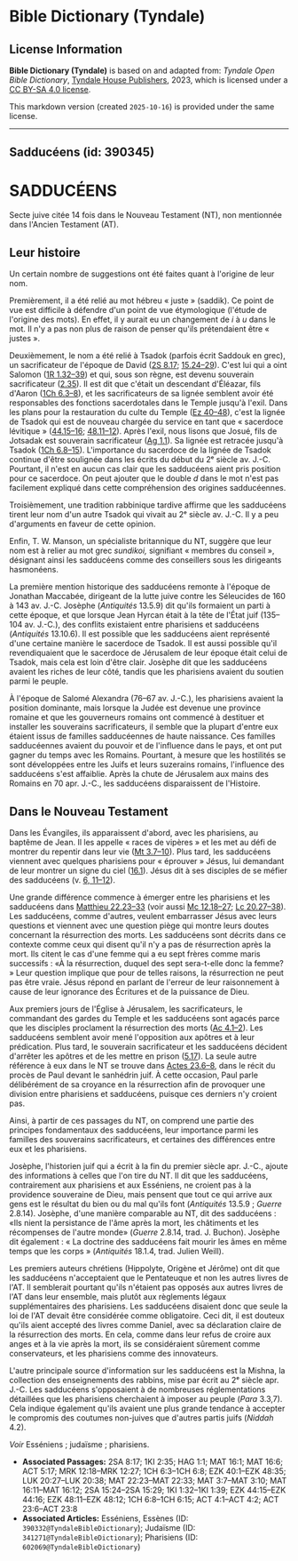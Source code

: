 # Bible Dictionary (Tyndale)

## License Information

**Bible Dictionary (Tyndale)** is based on and adapted from: _Tyndale Open Bible Dictionary_, [Tyndale House Publishers](https://tyndaleopenresources.com/), 2023, which is licensed under a [CC BY-SA 4.0 license](https://creativecommons.org/licenses/by-sa/4.0/legalcode.en).

This markdown version (created `2025-10-16`) is provided under the same license.



--------------------------------

## Sadducéens (id: 390345)

SADDUCÉENS
==========

Secte juive citée 14 fois dans le Nouveau Testament (NT), non mentionnée dans l'Ancien Testament (AT).

Leur histoire
-------------

Un certain nombre de suggestions ont été faites quant à l'origine de leur nom. 

Premièrement, il a été relié au mot hébreu « juste » (saddik). Ce point de vue est difficile à défendre d'un point de vue étymologique (l'étude de l'origine des mots). En effet, il y aurait eu un changement de *i* à *u* dans le mot. Il n'y a pas non plus de raison de penser qu'ils prétendaient être « justes ». 

Deuxièmement, le nom a été relié à Tsadok (parfois écrit Saddouk en grec), un sacrificateur de l'époque de David ([2S 8\.17](https://ref.ly/2Sam8:17); [15\.24–29](https://ref.ly/2Sam15:24-2Sam15:29)). C'est lui qui a oint Salomon ([1R 1\.32–39](https://ref.ly/1Kgs1:32-1Kgs1:39)) et qui, sous son règne, est devenu souverain sacrificateur ([2\.35](https://ref.ly/1Kgs2:35)). Il est dit que c'était un descendant d'Éléazar, fils d'Aaron ([1Ch 6\.3–8](https://ref.ly/1Chr6:3-1Chr6:8)), et les sacrificateurs de sa lignée semblent avoir été responsables des fonctions sacerdotales dans le Temple jusqu'à l'exil. Dans les plans pour la restauration du culte du Temple ([Ez 40–48](https://ref.ly/Ezek40:1-Ezek48:35)), c'est la lignée de Tsadok qui est de nouveau chargée du service en tant que « sacerdoce lévitique » ([44\.15–16](https://ref.ly/Ezek44:15-Ezek44:16); [48\.11–12](https://ref.ly/Ezek48:11-Ezek48:12)). Après l'exil, nous lisons que Josué, fils de Jotsadak est souverain sacrificateur ([Ag 1\.1](https://ref.ly/Hag1:1)). Sa lignée est retracée jusqu'à Tsadok ([1Ch 6\.8–15](https://ref.ly/1Chr6:8-1Chr6:15)). L'importance du sacerdoce de la lignée de Tsadok continue d'être soulignée dans les écrits du début du 2ᵉ siècle av. J.\-C. Pourtant, il n'est en aucun cas clair que les sadducéens aient pris position pour ce sacerdoce. On peut ajouter que le double *d* dans le mot n'est pas facilement expliqué dans cette compréhension des origines sadducéennes.

Troisièmement, une tradition rabbinique tardive affirme que les sadducéens tirent leur nom d'un autre Tsadok qui vivait au 2ᵉ siècle av. J.\-C. Il y a peu d'arguments en faveur de cette opinion.

Enfin, T. W. Manson, un spécialiste britannique du NT, suggère que leur nom est à relier au mot grec *sundikoi,* signifiant « membres du conseil », désignant ainsi les sadducéens comme des conseillers sous les dirigeants hasmonéens.

La première mention historique des sadducéens remonte à l'époque de Jonathan Maccabée, dirigeant de la lutte juive contre les Séleucides de 160 à 143 av. J.\-C. Josèphe (*Antiquités* 13\.5\.9\) dit qu'ils formaient un parti à cette époque, et que lorsque Jean Hyrcan était à la tête de l'État juif (135–104 av. J.\-C.), des conflits existaient entre pharisiens et sadducéens (*Antiquités* 13\.10\.6\). Il est possible que les sadducéens aient représenté d'une certaine manière le sacerdoce de Tsadok. Il est aussi possible qu'il revendiquaient que le sacerdoce de Jérusalem de leur époque était celui de Tsadok, mais cela est loin d'être clair. Josèphe dit que les sadducéens avaient les riches de leur côté, tandis que les pharisiens avaient du soutien parmi le peuple. 

À l'époque de Salomé Alexandra (76–67 av. J.\-C.), les pharisiens avaient la position dominante, mais lorsque la Judée est devenue une province romaine et que les gouverneurs romains ont commencé à destituer et installer les souverains sacrificateurs, il semble que la plupart d'entre eux étaient issus de familles sadducéennes de haute naissance. Ces familles sadducéennes avaient du pouvoir et de l'influence dans le pays, et ont put gagner du temps avec les Romains. Pourtant, à mesure que les hostilités se sont développées entre les Juifs et leurs suzerains romains, l'influence des sadducéens s'est affaiblie. Après la chute de Jérusalem aux mains des Romains en 70 apr. J.\-C., les sadducéens disparaissent de l'Histoire.

Dans le Nouveau Testament
-------------------------

Dans les Évangiles, ils apparaissent d'abord, avec les pharisiens, au baptême de Jean. Il les appelle « races de vipères » et les met au défi de montrer du repentir dans leur vie ([Mt 3\.7–10](https://ref.ly/Matt3:7-Matt3:10)). Plus tard, les sadducéens viennent avec quelques pharisiens pour « éprouver » Jésus, lui demandant de leur montrer un signe du ciel ([16\.1](https://ref.ly/Matt16:1)). Jésus dit à ses disciples de se méfier des sadducéens (v. [6, 11–12](https://ref.ly/Matt16:6,Matt16:11-Matt16:12)).

Une grande différence commence à émerger entre les pharisiens et les sadducéens dans [Matthieu 22\.23–33](https://ref.ly/Matt22:23-Matt22:33) (voir aussi [Mc 12\.18–27](https://ref.ly/Mark12:18-Mark12:27); [Lc 20\.27–38](https://ref.ly/Luke20:27-Luke20:38)). Les sadducéens, comme d'autres, veulent embarrasser Jésus avec leurs questions et viennent avec une question piège qui montre leurs doutes concernant la résurrection des morts. Les sadducéens sont décrits dans ce contexte comme ceux qui disent qu'il n'y a pas de résurrection après la mort. Ils citent le cas d'une femme qui a eu sept frères comme maris successifs : «À la résurrection, duquel des sept sera\-t\-elle donc la femme? » Leur question implique que pour de telles raisons, la résurrection ne peut pas être vraie. Jésus répond en parlant de l'erreur de leur raisonnement à cause de leur ignorance des Écritures et de la puissance de Dieu.

Aux premiers jours de l'Église à Jérusalem, les sacrificateurs, le commandant des gardes du Temple et les sadducéens sont agacés parce que les disciples proclament la résurrection des morts ([Ac 4\.1–2](https://ref.ly/Acts4:1-Acts4:2)). Les sadducéens semblent avoir mené l'opposition aux apôtres et à leur prédication. Plus tard, le souverain sacrificateur et les sadducéens décident d'arrêter les apôtres et de les mettre en prison ([5\.17](https://ref.ly/Acts5:17)). La seule autre référence à eux dans le NT se trouve dans [Actes 23\.6–8](https://ref.ly/Acts23:6-Acts23:8), dans le récit du procès de Paul devant le sanhédrin juif. À cette occasion, Paul parle délibérément de sa croyance en la résurrection afin de provoquer une division entre pharisiens et sadducéens, puisque ces derniers n'y croient pas.

Ainsi, à partir de ces passages du NT, on comprend une partie des principes fondamentaux des sadducéens, leur importance parmi les familles des souverains sacrificateurs, et certaines des différences entre eux et les pharisiens.

Josèphe, l'historien juif qui a écrit à la fin du premier siècle apr. J.\-C., ajoute des informations à celles que l'on tire du NT. Il dit que les sadducéens, contrairement aux pharisiens et aux Esséniens, ne croient pas à la providence souveraine de Dieu, mais pensent que tout ce qui arrive aux gens est le résultat du bien ou du mal qu'ils font (*Antiquités* 13\.5\.9 ; *Guerre* 2\.8\.14\). Josèphe, d'une manière comparable au NT, dit des sadducéens : «Ils nient la persistance de l'âme après la mort, les châtiments et les récompenses de l'autre monde» (*Guerre* 2\.8\.14, trad. J. Buchon). Josèphe dit également : « La doctrine des sadducéens fait mourir les âmes en même temps que les corps » (*Antiquités* 18\.1\.4, trad. Julien Weill). 

Les premiers auteurs chrétiens (Hippolyte, Origène et Jérôme) ont dit que les sadducéens n'acceptaient que le Pentateuque et non les autres livres de l'AT. Il semblerait pourtant qu'ils n'étaient pas opposés aux autres livres de l'AT dans leur ensemble, mais plutôt aux règlements légaux supplémentaires des pharisiens. Les sadducéens disaient donc que seule la loi de l'AT devait être considérée comme obligatoire. Ceci dit, il est douteux qu'ils aient accepté des livres comme Daniel, avec sa déclaration claire de la résurrection des morts. En cela, comme dans leur refus de croire aux anges et à la vie après la mort, ils se considéraient sûrement comme conservateurs, et les pharisiens comme des innovateurs.

L'autre principale source d'information sur les sadducéens est la Mishna, la collection des enseignements des rabbins, mise par écrit au 2ᵉ siècle apr. J.\-C. Les sadducéens s'opposaient à de nombreuses réglementations détaillées que les pharisiens cherchaient à imposer au peuple (*Para* 3\.3,7\). Cela indique également qu'ils avaient une plus grande tendance à accepter le compromis des coutumes non\-juives que d'autres partis juifs (*Niddah* 4\.2\).

*Voir* Esséniens ; judaïsme ; pharisiens.

* **Associated Passages:** 2SA 8:17; 1KI 2:35; HAG 1:1; MAT 16:1; MAT 16:6; ACT 5:17; MRK 12:18–MRK 12:27; 1CH 6:3–1CH 6:8; EZK 40:1–EZK 48:35; LUK 20:27–LUK 20:38; MAT 22:23–MAT 22:33; MAT 3:7–MAT 3:10; MAT 16:11–MAT 16:12; 2SA 15:24–2SA 15:29; 1KI 1:32–1KI 1:39; EZK 44:15–EZK 44:16; EZK 48:11–EZK 48:12; 1CH 6:8–1CH 6:15; ACT 4:1–ACT 4:2; ACT 23:6–ACT 23:8
* **Associated Articles:** Esséniens, Essènes (ID: `390332@TyndaleBibleDictionary`); Judaïsme (ID: `341271@TyndaleBibleDictionary`); Pharisiens (ID: `602069@TyndaleBibleDictionary`)

